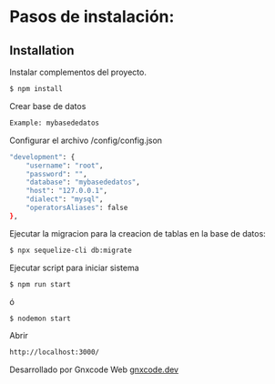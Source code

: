 # Pasos de instalación:
## Installation

Instalar complementos del proyecto.

```sh
$ npm install
```

Crear base de datos
```sh
Example: mybasededatos
```
Configurar el archivo /config/config.json
```sh
"development": {
    "username": "root",
    "password": "",
    "database": "mybasededatos",
    "host": "127.0.0.1",
    "dialect": "mysql",
    "operatorsAliases": false
},
```
Ejecutar la migracion para la creacion de tablas en la base de datos:
```sh
$ npx sequelize-cli db:migrate
```
Ejecutar script para iniciar sistema
```sh
$ npm run start
```
ó
```sh
$ nodemon start
```
Abrir
```sh
http://localhost:3000/
```
Desarrollado por Gnxcode
Web [gnxcode.dev](https://gnxcode.dev)